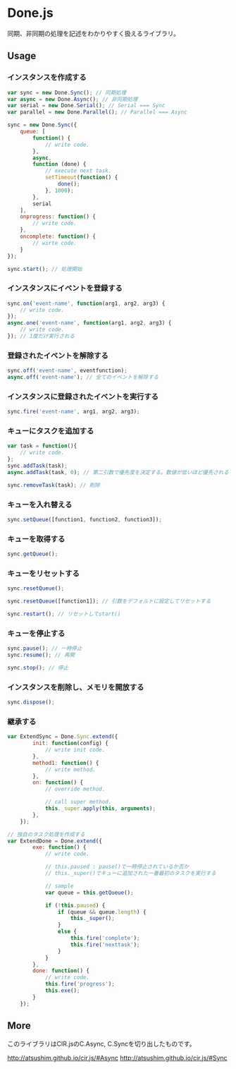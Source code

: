 # Done.js
同期、非同期の処理を記述をわかりやすく扱えるライブラリ。


## Usage
### インスタンスを作成する
```javascript
var sync = new Done.Sync(); // 同期処理
var async = new Done.Async(); // 非同期処理
var serial = new Done.Serial(); // Serial === Sync
var parallel = new Done.Parallel(); // Parallel === Async

sync = new Done.Sync({
    queue: [
        function() {
            // write code.
        },
        async,
        function (done) {
            // execute next task.
            setTimeout(function() {
                done();
            }, 1000);
        },
        serial
    ],
    onprogress: function() {
        // write code.
    },
    oncomplete: function() {
        // wirte code.
    }
});

sync.start(); // 処理開始
```

### インスタンスにイベントを登録する
```javascript
sync.on('event-name', function(arg1, arg2, arg3) {
    // write code.
});
async.one('event-name', function(arg1, arg2, arg3) {
    // write code.
}); // 1度だけ実行される
```

### 登録されたイベントを解除する
```javascript
sync.off('event-name', eventfunction);
async.off('event-name'); // 全てのイベントを解除する
```

### インスタンスに登録されたイベントを実行する
```javascript
sync.fire('event-name', arg1, arg2, arg3);
```

### キューにタスクを追加する
```javascript
var task = function(){
    // write code.
};
sync.addTask(task);
async.addTask(task, 0); // 第二引数で優先度を決定する。数値が低いほど優先される

sync.removeTask(task); // 削除
```

### キューを入れ替える
```javascript
sync.setQueue([function1, function2, function3]);
```

### キューを取得する
```javascript
sync.getQueue();
```

### キューをリセットする
```javascript
sync.resetQueue();

sync.resetQueue([function1]); // 引数をデフォルトに設定してリセットする

sync.restart(); // リセットしてstart()
```

### キューを停止する
```javascript
sync.pause(); // 一時停止
sync.resume(); // 再開

sync.stop(); // 停止
```

### インスタンスを削除し、メモリを開放する
```javascript
sync.dispose();
```

### 継承する
```javascript
var ExtendSync = Done.Sync.extend({
        init: function(config) {
            // write init code.
        },
        method1: function() {
            // write method.
        },
        on: function() {
            // override method.

            // call super method.
            this._super.apply(this, arguments);
        },
    });

// 独自のタスク処理を作成する
var ExtendDone = Done.extend({
        exe: function() {
            // write code.

            // this.paused : pause()で一時停止されているか否か
            // this._super()でキューに追加された一番最初のタスクを実行する

            // sample
            var queue = this.getQueue();

            if (!this.paused) {
                if (queue && queue.length) {
                    this._super();
                }
                else {
                    this.fire('complete');
                    this.fire('nexttask');
                }
            }
        },
        done: function() {
            // write code.
            this.fire('progress');
            this.exe();
        }
    });
```

## More
このライブラリはCIR.jsのC.Async, C.Syncを切り出したものです。

http://atsushim.github.io/cir.js/#Async
http://atsushim.github.io/cir.js/#Sync
